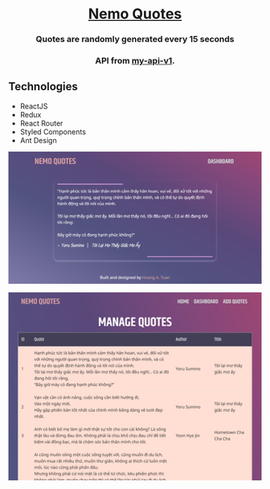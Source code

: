 <a href="https://quotes.anhtuan.info" target="_blank"><h1 align="center">Nemo Quotes</h1></a>

<h3 align="center">Quotes are randomly generated every 15 seconds</h3>
<h3 align="center">API from 
<a href="https://github.com/tuanhngf/my-api-v1" target="_blank">my-api-v1</a>.</h3>

## Technologies
- ReactJS
- Redux
- React Router
- Styled Components
- Ant Design

[![demo](/public/preview-home.jpg)](https://quotes.anhtuan.info)

[![demo](/public/preview-dashboard.jpg)](https://quotes.anhtuan.info/admin)

